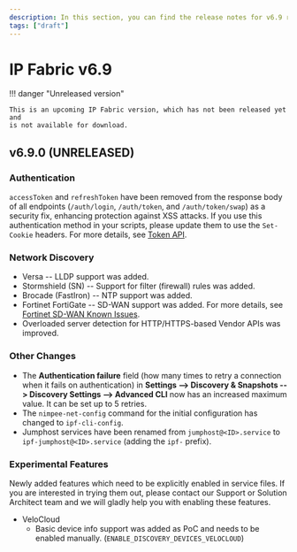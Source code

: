 ```yaml
---
description: In this section, you can find the release notes for v6.9 releases.
tags: ["draft"]
---
```


# IP Fabric v6.9

!!! danger "Unreleased version"

    This is an upcoming IP Fabric version, which has not been released yet and
    is not available for download.

## v6.9.0 (UNRELEASED)

### Authentication

`accessToken` and `refreshToken` have been removed from the response body of all
endpoints (`/auth/login`, `/auth/token`, and `/auth/token/swap`) as a security
fix, enhancing protection against XSS attacks. If you use this authentication
method in your scripts, please update them to use the `Set-Cookie` headers. For
more details, see [Token API](../../IP_Fabric_API/authentication.md#token-api).

### Network Discovery

- Versa -- LLDP support was added.
- Stormshield (SN) -- Support for filter (firewall) rules was added.
- Brocade (FastIron) -- NTP support was added.
- Fortinet FortiGate -- SD-WAN support was added. For more details, see
  [Fortinet SD-WAN Known Issues](../../support/known_issues/Vendors/fortinet/sdwan.md).
- Overloaded server detection for HTTP/HTTPS-based Vendor APIs was improved.

### Other Changes

- The **Authentication failure** field (how many times to retry a connection
  when it fails on authentication) in **Settings --> Discovery & Snapshots -->
  Discovery Settings --> Advanced CLI** now has an increased maximum value. It
  can be set up to 5 retries.
- The `nimpee-net-config` command for the initial configuration has changed to
  `ipf-cli-config`.
- Jumphost services have been renamed from `jumphost@<ID>.service` to
  `ipf-jumphost@<ID>.service` (adding the `ipf-` prefix).

### Experimental Features

Newly added features which need to be explicitly enabled in service files. If
you are interested in trying them out, please contact our Support or Solution
Architect team and we will gladly help you with enabling these features.

- VeloCloud
  - Basic device info support was added as PoC and needs to be enabled manually.
    (`ENABLE_DISCOVERY_DEVICES_VELOCLOUD`)
